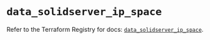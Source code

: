 # `data_solidserver_ip_space`

Refer to the Terraform Registry for docs: [`data_solidserver_ip_space`](https://registry.terraform.io/providers/efficientip-labs/solidserver/1.1.25/docs/data-sources/ip_space).
